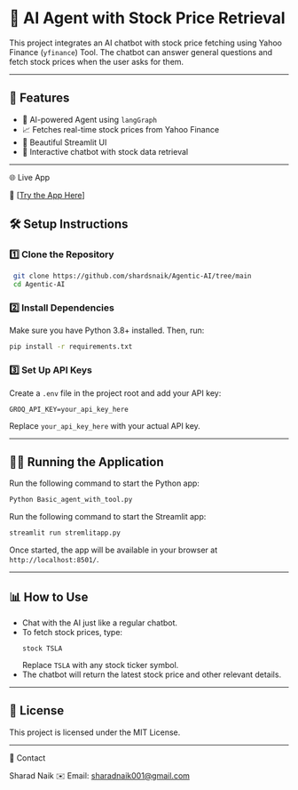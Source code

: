 # 📌 AI Agent with Stock Price Retrieval

This project integrates an AI chatbot with stock price fetching using Yahoo Finance (`yfinance`) Tool. The chatbot can answer general questions and fetch stock prices when the user asks for them.

---


## 🚀 Features
- 💬 AI-powered Agent using `langGraph`
- 📈 Fetches real-time stock prices from Yahoo Finance
- 🎨 Beautiful Streamlit UI
- 🔄 Interactive chatbot with stock data retrieval

---
🌐 Live App

🔗 [[Try the App Here](https://financeagentic.streamlit.app/)]

## 🛠️ Setup Instructions

### **1️⃣ Clone the Repository**
```bash
 git clone https://github.com/shardsnaik/Agentic-AI/tree/main
 cd Agentic-AI
```

### **2️⃣ Install Dependencies**
Make sure you have Python 3.8+ installed. Then, run:
```bash
pip install -r requirements.txt
```

### **3️⃣ Set Up API Keys**
Create a `.env` file in the project root and add your API key:
```env
GROQ_API_KEY=your_api_key_here
```
Replace `your_api_key_here` with your actual API key.

---

## 🏃‍♂️ Running the Application
Run the following command to start the Python app:
```bash
Python Basic_agent_with_tool.py
```

Run the following command to start the Streamlit app:
```bash
streamlit run stremlitapp.py
```

Once started, the app will be available in your browser at `http://localhost:8501/`.

---

## 📊 How to Use
- Chat with the AI just like a regular chatbot.
- To fetch stock prices, type:  
  ```
  stock TSLA
  ```
  Replace `TSLA` with any stock ticker symbol.
- The chatbot will return the latest stock price and other relevant details.

---


## 📜 License
This project is licensed under the MIT License.

---
📩 Contact

Sharad Naik
✉️ Email: sharadnaik001@gmail.com
